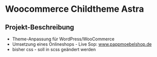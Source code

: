 # Woocommerce Childtheme Astra

## Projekt-Beschreibung
+ Theme-Anpassung für WordPress/WooCommerce
+ Umsetzung eines Onlineshops - Live Sop: www.pappmoebelshop.de
+ bisher css - soll in scss geändert werden
